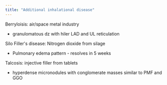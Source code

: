 ```yaml
---
title: "Additional inhalational disease"
---
```

Berryloisis: air/space metal industry
 - granulomatous dz with hiler LAD and UL reticulation

Silo Filler's disease: Nitrogen dioxide from silage
 - Pulmonary edema pattern - resolves in 5 weeks

Talcosis: injective filler from tablets
 - hyperdense micronodules with conglomerate masses similar to PMF and GGO

